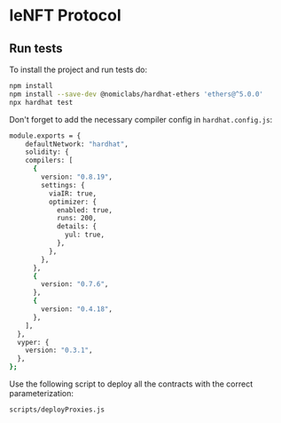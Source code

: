 # leNFT Protocol

## Run tests

To install the project and run tests do:

```bash
npm install
npm install --save-dev @nomiclabs/hardhat-ethers 'ethers@^5.0.0'
npx hardhat test
```

Don't forget to add the necessary compiler config in `hardhat.config.js`:

```bash
module.exports = {
    defaultNetwork: "hardhat",
    solidity: {
    compilers: [
      {
        version: "0.8.19",
        settings: {
          viaIR: true,
          optimizer: {
            enabled: true,
            runs: 200,
            details: {
              yul: true,
            },
          },
        },
      },
      {
        version: "0.7.6",
      },
      {
        version: "0.4.18",
      },
    ],
  },
  vyper: {
    version: "0.3.1",
  },
};
```

Use the following script to deploy all the contracts with the correct parameterization:

```bash
scripts/deployProxies.js

```
